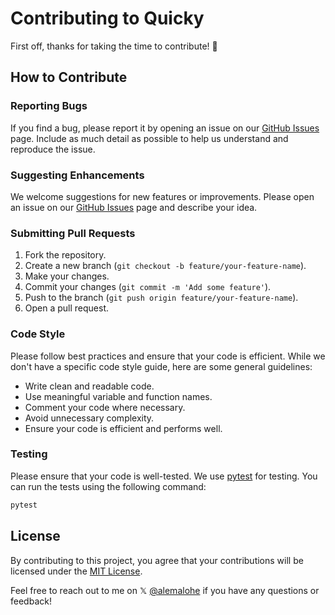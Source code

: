 # Contributing to Quicky

First off, thanks for taking the time to contribute! 🎉

## How to Contribute

### Reporting Bugs

If you find a bug, please report it by opening an issue on our [GitHub Issues](https://github.com/alohe/quicky/issues) page. Include as much detail as possible to help us understand and reproduce the issue.

### Suggesting Enhancements

We welcome suggestions for new features or improvements. Please open an issue on our [GitHub Issues](https://github.com/alohe/quicky/issues) page and describe your idea.

### Submitting Pull Requests

1. Fork the repository.
2. Create a new branch (`git checkout -b feature/your-feature-name`).
3. Make your changes.
4. Commit your changes (`git commit -m 'Add some feature'`).
5. Push to the branch (`git push origin feature/your-feature-name`).
6. Open a pull request.

### Code Style

Please follow best practices and ensure that your code is efficient. While we don't have a specific code style guide, here are some general guidelines:

- Write clean and readable code.
- Use meaningful variable and function names.
- Comment your code where necessary.
- Avoid unnecessary complexity.
- Ensure your code is efficient and performs well.

### Testing

Please ensure that your code is well-tested. We use [pytest](https://docs.pytest.org/en/stable/) for testing. You can run the tests using the following command:

```bash
pytest
```

## License

By contributing to this project, you agree that your contributions will be licensed under the [MIT License](LICENSE).

Feel free to reach out to me on 𝕏 [@alemalohe](https://x.com/alemalohe) if you have any questions or feedback! 